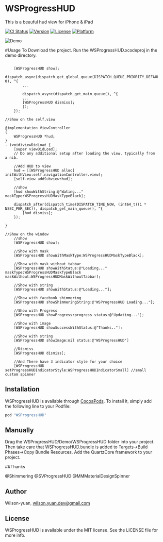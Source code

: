 # WSProgressHUD
This is a beauful hud view for iPhone &amp; iPad

[![CI Status](http://img.shields.io/travis/袁仕崇/WSProgressHUD.svg?style=flat)](https://travis-ci.org/袁仕崇/WSProgressHUD)
[![Version](https://img.shields.io/cocoapods/v/WSProgressHUD.svg?style=flat)](http://cocoapods.org/pods/WSProgressHUD)
[![License](https://img.shields.io/cocoapods/l/WSProgressHUD.svg?style=flat)](http://cocoapods.org/pods/WSProgressHUD)
[![Platform](https://img.shields.io/cocoapods/p/WSProgressHUD.svg?style=flat)](http://cocoapods.org/pods/WSProgressHUD)


![Demo](https://raw.githubusercontent.com/devSC/WSProgressHUD/master/Demo/Demo.gif)

#Usage
To Download the project. Run the WSProgressHUD.xcodeproj in the demo directory.

``` objc

    [WSProgressHUD show];
    dispatch_async(dispatch_get_global_queue(DISPATCH_QUEUE_PRIORITY_DEFAULT, 0), ^{
        ...

        dispatch_async(dispatch_get_main_queue(), ^{
        ...
        [WSProgressHUD dismiss];
        });
    });

//Show on the self.view

@implementation ViewController
{
    WSProgressHUD *hud;
}
- (void)viewDidLoad {
    [super viewDidLoad];
    // Do any additional setup after loading the view, typically from a nib.

    //Add HUD to view
    hud = [[WSProgressHUD alloc] initWithView:self.navigationController.view];
    [self.view addSubview:hud];

    //show
    [hud showWithString:@"Wating..." maskType:WSProgressHUDMaskTypeBlack];

    dispatch_after(dispatch_time(DISPATCH_TIME_NOW, (int64_t)(1 * NSEC_PER_SEC)), dispatch_get_main_queue(), ^{
        [hud dismiss];
    });

}

//Show on the window
    //show
    [WSProgressHUD show];

    //Show with mask
    [WSProgressHUD showWithMaskType:WSProgressHUDMaskTypeBlack];
    
    //Show with mask without tabbar
    [WSProgressHUD showWithStatus:@"Loading..." maskType:WSProgressHUDMaskTypeBlack maskWithout:WSProgressHUDMaskWithoutTabbar];
    
    //Show with string
    [WSProgressHUD showWithStatus:@"Loading..."];

    //Show with facebook shimmering
    [WSProgressHUD showShimmeringString:@"WSProgressHUD Loading..."];

    //Show with Progress
    [WSProgressHUD showProgress:progress status:@"Updating..."];

    //Show with image
    [WSProgressHUD showSuccessWithStatus:@"Thanks.."];
    
    //Show with string
    [WSProgressHUD showImage:nil status:@"WSProgressHUD"]

    //Dismiss
    [WSProgressHUD dismiss];
    
    //And There have 3 indicator style for your choice
    [WSProgressHUD setProgressHUDIndicatorStyle:WSProgressHUDIndicatorSmall] //small custom spinner

```
## Installation

WSProgressHUD is available through [CocoaPods](http://cocoapods.org). To install
it, simply add the following line to your Podfile:

```ruby
pod "WSProgressHUD"

```
## Manually

Drag the WSProgressHUD/Demo/WSProgressHUD folder into your project.
Then take care that WSProgressHUD.bundle is added to Targets->Build Phases->Copy Bundle Resources.
Add the QuartzCore framework to your project.

##Thanks

@Shimmering
@SVProgressHUD
@MMMaterialDesignSpinner

## Author
Wilson-yuan, wilson.yuan.dev@gmail.com

## License
WSProgressHUD is available under the MIT license. See the LICENSE file for more info.





